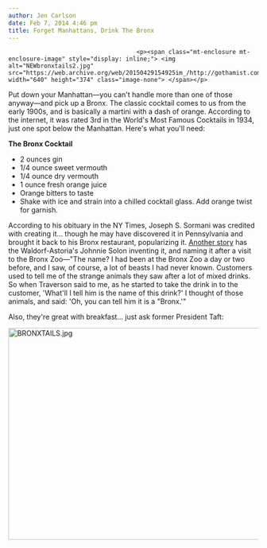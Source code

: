 ```yaml
---
author: Jen Carlson
date: Feb 7, 2014 4:46 pm
title: Forget Manhattans, Drink The Bronx
---
```


	
										<p><span class="mt-enclosure mt-enclosure-image" style="display: inline;"> <img alt="NEWbronxtails2.jpg" src="https://web.archive.org/web/20150429154925im_/http://gothamist.com/attachments/arts_jen/NEWbronxtails2.jpg" width="640" height="374" class="image-none"> </span></p>

<p>Put down your Manhattan&#x2014;you can&apos;t handle more than one of those anyway&#x2014;and pick up a Bronx. The classic cocktail comes to us from the early 1900s, and is basically a martini with a dash of orange. According to the internet, it was rated 3rd in the World&apos;s Most Famous Cocktails in 1934, just one spot below the Manhattan. Here&apos;s what you&apos;ll need:</p>

<p><strong>The Bronx Cocktail</strong><br>
</p><ul><li>2 ounces gin<br>
</li><li>1/4 ounce sweet vermouth<br>
</li><li>1/4 ounce dry vermouth<br>
</li><li>1 ounce fresh orange juice<br>
</li><li>Orange bitters to taste<br>
</li><li>Shake with ice and strain into a chilled cocktail glass. Add orange twist for garnish.</li></ul><p></p>

<p>According to his obituary in the NY Times, Joseph S. Sormani was credited with creating it... though he may have discovered it in Pennsylvania and brought it back to his Bronx restaurant, popularizing it. <a href="https://web.archive.org/web/20150429154925/http://www.barrypopik.com/index.php/new_york_city/entry/bronx_cocktail/">Another story</a> has the Waldorf-Astoria&apos;s Johnnie Solon inventing it, and naming it after a visit to the Bronx Zoo&#x2014;&quot;The name? I had been at the Bronx Zoo a day or two before, and I saw, of course, a lot of beasts I had never known. Customers used to tell me of the strange animals they saw after a lot of mixed drinks. So when Traverson said to me, as he started to take the drink in to the customer, &apos;What&apos;ll I tell him is the name of this drink?&apos; I thought of those animals, and said: &apos;Oh, you can tell him it is a &quot;Bronx.&apos;&quot;</p>

<p>Also, they&apos;re great with breakfast... just ask former President Taft: </p>

<p><span class="mt-enclosure mt-enclosure-image" style="display: inline;"> <img alt="BRONXTAILS.jpg" src="https://web.archive.org/web/20150429154925im_/http://gothamist.com/attachments/arts_jen/BRONXTAILS.jpg" width="640" height="426" class="image-none"> </span></p>					
										
									
				